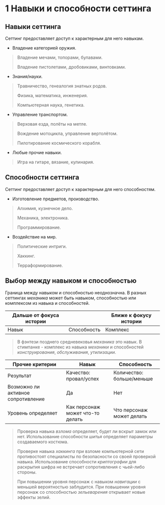 # 1 Навыки и способности сеттинга

## Навыки сеттинга

Сеттинг предоставляет доступ к характерным для него навыкам.

- Владение категорией оружия.

>Владение мечами, топорами, булавами.
>
>Владение пистолетами, дробовиками, винтовками.

- Знания/науки.

>Травничество, генеалогия знатных родов.
>
>Физика, математика, инженерия.
>
>Компьютерная наука, генетика.

- Управление транспортом.

>Верховая езда, полёты на метле.
>
>Вождение мотоцикла, управление вертолётом.
>
>Пилотирование космического корабля.

- Любые прочие навыки.

>Игра на гитаре, вязание, кулинария.

## Способности сеттинга

Сеттинг предоставляет доступ к характерным для него способностям.

- Изготовление предметов, производство.

>Алхимия, кузнечное дело.
>
>Механика, электроника.
>
>Программирование.

- Воздействие на мир.

>Политические интриги.
>
>Хаккинг.
>
>Терраформирование.

## Выбор между навыком и способностью

Граница между навыком и способностью неоднозначна.
В разных сеттингах _механика_ может быть навыком, способностью или комплексом из навыка и способностей.

Дальше от фокуса истории | | Ближе к фокусу истории
---|---|---
Навык | Способность | Комплекс

>В фэнтези позднего средневековья _механика_ это навык.
>В стимпанке - комплекс из навыка _механики_ и способностей _конструирования_, _обслуживания_, _утилизации_.

Прочие критерии | Навык | Способность
---|---|---
Результат | Качество: провал/успех | Количество: больше/меньше
Возможно ли активное сопротивление | Да | Нет
Уровень определяет | Как персонаж может что-то делать | Что персонаж может делать

>Проверка навыка _взлома_ определяет, будет ли вскрыт замок или нет.
>Использование способности _шитья_ определяет параметры создаваемого костюма.
>
>Проверке навыка _хаккинга_ при взломе компьютерной сети противостоят специалисты по безопасности со своей проверкой навыка.
>Использование способности _криптографии_ для раскрытия шифра не встречает сопротивления с чьей-либо стороны.
>
>При повышении уровня персонаж с навыком _навигации_ с меньшей вероятностью заблудится.
>При повышении уровня персонаж со способностью _зельеварения_ открывает новые эффекты зелий.
